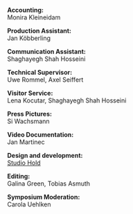 **Accounting:**  
Monira Kleineidam

**Production Assistant:**  
Jan Köbberling

**Communication Assistant:**  
Shaghayegh Shah Hosseini

**Technical Supervisor:**  
Uwe Rommel, Axel Seiffert

**Visitor Service:**  
Lena Kocutar, Shaghayegh Shah Hosseini

**Press Pictures:**  
Si Wachsmann

**Video Documentation:**  
Jan Martinec

**Design and development:**  
[Studio Hold](https://theholding.page/)

**Editing:**  
Galina Green, Tobias Asmuth

**Symposium Moderation:**  
Carola Uehlken
